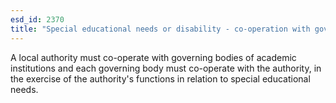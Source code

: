 ```yaml
---
esd_id: 2370
title: "Special educational needs or disability - co-operation with governing bodies"
---
```


A local authority must co-operate with governing bodies of academic institutions and each governing body must co-operate with the authority, in the exercise of the authority's functions in relation to special educational needs.

